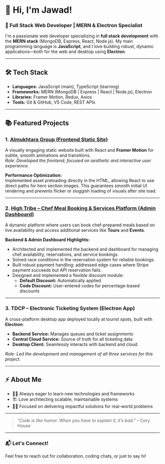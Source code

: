 # 👋 Hi, I'm Jawad!

### 🚀 Full Stack Web Developer | MERN & Electron Specialist

I'm a passionate web developer specializing in **full stack development** with the **MERN stack** (MongoDB, Express, React, Node.js). My main programming language is **JavaScript**, and I love building robust, dynamic applications—both for the web and desktop using **Electron**.

---

## 🛠️ Tech Stack

- **Languages:** JavaScript (main), TypeScript (learning)
- **Frameworks:** MERN (MongoDB | Express | React | Node.js), Electron
- **Libraries:** Framer Motion, Redux, Axios
- **Tools:** Git & GitHub, VS Code, REST APIs

---

## 📚 Featured Projects

### 1. [Almukhtara Group (Frontend Static Site)](https://almokhtaragroup.com/)
A visually engaging static website built with React and **Framer Motion** for subtle, smooth animations and transitions.  
*Role: Developed the frontend; focused on aesthetic and interactive user experience.*

**Performance Optimization:**  
Implemented asset preloading directly in the HTML, allowing React to use direct paths for hero section images. This guarantees smooth initial UI rendering and prevents flicker or sluggish loading of visuals after site load.

---

### 2. [High Tribe – Chef Meal Booking & Services Platform (Admin Dashboard)](https://admin.hightribe.cloud/)
A dynamic platform where users can book chef-prepared meals based on live availability and access additional services like **Tours** and **Events**.

**Backend & Admin Dashboard Highlights:**
- Architected and implemented the backend and dashboard for managing chef availability, reservations, and service bookings.
- Solved race conditions in the reservation system for reliable bookings.
- Built robust payment handling: addressed edge cases where Stripe payment succeeds but API reservation fails.
- Designed and implemented a flexible discount module:
  - **Default Discount:** Automatically applied
  - **Code Discount:** User-entered codes for percentage-based discounts

---

### 3. **TDCP – Electronic Ticketing System (Electron App)**
A cross-platform desktop app deployed locally at tourist spots, built with **Electron**:

- **Backend Service:** Manages queues and ticket assignments
- **Central Cloud Service:** Source of truth for all ticketing data
- **Desktop Client:** Seamlessly interacts with backend and cloud

*Role: Led the development and management of all three services for this project.*

---

## ⚡ About Me

- 🧑‍💻 Always eager to learn new technologies and frameworks
- 🏗️ Love architecting scalable, maintainable systems
- 👨‍💼 Focused on delivering impactful solutions for real-world problems

---

> *"Code is like humor. When you have to explain it, it’s bad."* – Cory House

---

### 📬 Let's Connect!

Feel free to reach out for collaboration, coding chats, or just to say hi!
